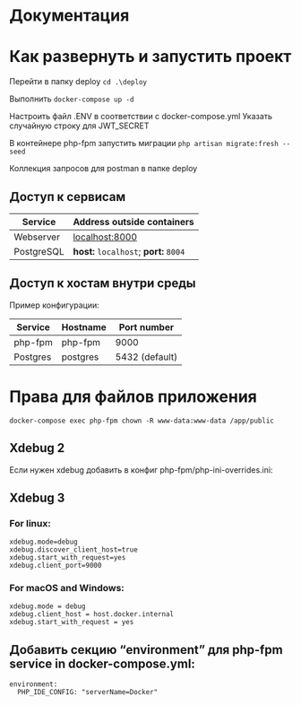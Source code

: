 Документация
==================================

# Как развернуть и запустить проект #

Перейти в папку deploy
`cd .\deploy`

Выполнить `docker-compose up -d`

Настроить файл .ENV в соответствии с docker-compose.yml
Указать случайную строку для JWT_SECRET

В контейнере php-fpm запустить миграции
`php artisan migrate:fresh --seed`

Коллекция запросов для postman в папке deploy

## Доступ к сервисам ##

Service|Address outside containers
-------|--------------------------
Webserver|[localhost:8000](http://localhost:8000)
PostgreSQL|**host:** `localhost`; **port:** `8004`

## Доступ к хостам внутри среды ##

Пример конфигурации:

Service|Hostname|Port number
------|---------|-----------
php-fpm|php-fpm|9000
Postgres|postgres|5432 (default)


# Права для файлов приложения #

`docker-compose exec php-fpm chown -R www-data:www-data /app/public`

## Xdebug 2

Если нужен xdebug добавить в конфиг
php-fpm/php-ini-overrides.ini:

## Xdebug 3


### For linux:

```
xdebug.mode=debug
xdebug.discover_client_host=true
xdebug.start_with_request=yes
xdebug.client_port=9000
```

### For macOS and Windows:

```
xdebug.mode = debug
xdebug.client_host = host.docker.internal
xdebug.start_with_request = yes
```

## Добавить секцию “environment” для php-fpm service in docker-compose.yml:

```
environment:
  PHP_IDE_CONFIG: "serverName=Docker"
```
